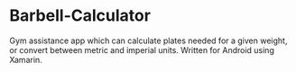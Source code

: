 # Barbell-Calculator
Gym assistance app which can calculate plates needed for a given weight, or convert between metric and imperial units. Written for Android using Xamarin.

